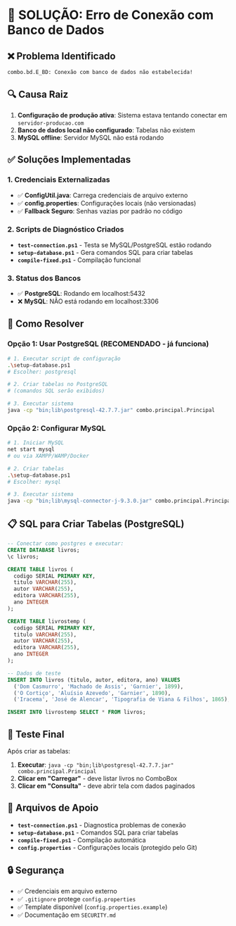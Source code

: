 # 🚨 SOLUÇÃO: Erro de Conexão com Banco de Dados

## ❌ Problema Identificado

```
combo.bd.E_BD: Conexão com banco de dados não estabelecida!
```

## 🔍 Causa Raiz

1. **Configuração de produção ativa**: Sistema estava tentando conectar em `servidor-producao.com`
2. **Banco de dados local não configurado**: Tabelas não existem
3. **MySQL offline**: Servidor MySQL não está rodando

## ✅ Soluções Implementadas

### 1. **Credenciais Externalizadas**

- ✅ **ConfigUtil.java**: Carrega credenciais de arquivo externo
- ✅ **config.properties**: Configurações locais (não versionadas)
- ✅ **Fallback Seguro**: Senhas vazias por padrão no código

### 2. **Scripts de Diagnóstico Criados**

- **`test-connection.ps1`** - Testa se MySQL/PostgreSQL estão rodando
- **`setup-database.ps1`** - Gera comandos SQL para criar tabelas
- **`compile-fixed.ps1`** - Compilação funcional

### 3. **Status dos Bancos**

- ✅ **PostgreSQL**: Rodando em localhost:5432
- ❌ **MySQL**: NÃO está rodando em localhost:3306

## 🚀 Como Resolver

### Opção 1: Usar PostgreSQL (RECOMENDADO - já funciona)

```bash
# 1. Executar script de configuração
.\setup-database.ps1
# Escolher: postgresql

# 2. Criar tabelas no PostgreSQL
# (comandos SQL serão exibidos)

# 3. Executar sistema
java -cp "bin;lib\postgresql-42.7.7.jar" combo.principal.Principal
```

### Opção 2: Configurar MySQL

```bash
# 1. Iniciar MySQL
net start mysql
# ou via XAMPP/WAMP/Docker

# 2. Criar tabelas
.\setup-database.ps1
# Escolher: mysql

# 3. Executar sistema
java -cp "bin;lib\mysql-connector-j-9.3.0.jar" combo.principal.Principal
```

## 📋 SQL para Criar Tabelas (PostgreSQL)

```sql
-- Conectar como postgres e executar:
CREATE DATABASE livros;
\c livros;

CREATE TABLE livros (
  codigo SERIAL PRIMARY KEY,
  titulo VARCHAR(255),
  autor VARCHAR(255),
  editora VARCHAR(255),
  ano INTEGER
);

CREATE TABLE livrostemp (
  codigo SERIAL PRIMARY KEY,
  titulo VARCHAR(255),
  autor VARCHAR(255),
  editora VARCHAR(255),
  ano INTEGER
);

-- Dados de teste
INSERT INTO livros (titulo, autor, editora, ano) VALUES
  ('Dom Casmurro', 'Machado de Assis', 'Garnier', 1899),
  ('O Cortiço', 'Aluísio Azevedo', 'Garnier', 1890),
  ('Iracema', 'José de Alencar', 'Tipografia de Viana & Filhos', 1865);

INSERT INTO livrostemp SELECT * FROM livros;
```

## 🎯 Teste Final

Após criar as tabelas:

1. **Executar**: `java -cp "bin;lib\postgresql-42.7.7.jar" combo.principal.Principal`
2. **Clicar em "Carregar"** - deve listar livros no ComboBox
3. **Clicar em "Consulta"** - deve abrir tela com dados paginados

## 📁 Arquivos de Apoio

- **`test-connection.ps1`** - Diagnostica problemas de conexão
- **`setup-database.ps1`** - Comandos SQL para criar tabelas
- **`compile-fixed.ps1`** - Compilação automática
- **`config.properties`** - Configurações locais (protegido pelo Git)

## 🔒 Segurança

- ✅ Credenciais em arquivo externo
- ✅ `.gitignore` protege `config.properties`
- ✅ Template disponível (`config.properties.example`)
- ✅ Documentação em `SECURITY.md`
